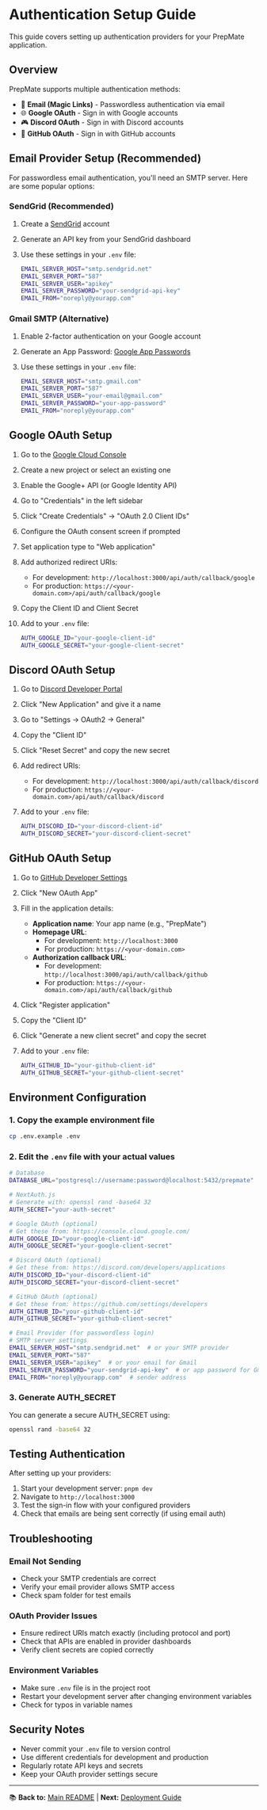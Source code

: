 # Authentication Setup Guide

This guide covers setting up authentication providers for your PrepMate application.

## Overview

PrepMate supports multiple authentication methods:

- 🔐 **Email (Magic Links)** - Passwordless authentication via email
- 🌐 **Google OAuth** - Sign in with Google accounts
- 🎮 **Discord OAuth** - Sign in with Discord accounts
- 🐙 **GitHub OAuth** - Sign in with GitHub accounts

## Email Provider Setup (Recommended)

For passwordless email authentication, you'll need an SMTP server. Here are some popular options:

### SendGrid (Recommended)

1. Create a [SendGrid](https://sendgrid.com/) account
2. Generate an API key from your SendGrid dashboard
3. Use these settings in your `.env` file:

   ```bash
   EMAIL_SERVER_HOST="smtp.sendgrid.net"
   EMAIL_SERVER_PORT="587"
   EMAIL_SERVER_USER="apikey"
   EMAIL_SERVER_PASSWORD="your-sendgrid-api-key"
   EMAIL_FROM="noreply@yourapp.com"
   ```

### Gmail SMTP (Alternative)

1. Enable 2-factor authentication on your Google account
2. Generate an App Password: [Google App Passwords](https://myaccount.google.com/apppasswords)
3. Use these settings in your `.env` file:

   ```bash
   EMAIL_SERVER_HOST="smtp.gmail.com"
   EMAIL_SERVER_PORT="587"
   EMAIL_SERVER_USER="your-email@gmail.com"
   EMAIL_SERVER_PASSWORD="your-app-password"
   EMAIL_FROM="noreply@yourapp.com"
   ```

## Google OAuth Setup

1. Go to the [Google Cloud Console](https://console.cloud.google.com/)
2. Create a new project or select an existing one
3. Enable the Google+ API (or Google Identity API)
4. Go to "Credentials" in the left sidebar
5. Click "Create Credentials" → "OAuth 2.0 Client IDs"
6. Configure the OAuth consent screen if prompted
7. Set application type to "Web application"
8. Add authorized redirect URIs:
   - For development: `http://localhost:3000/api/auth/callback/google`
   - For production: `https://<your-domain.com>/api/auth/callback/google`
9. Copy the Client ID and Client Secret
10. Add to your `.env` file:

    ```bash
    AUTH_GOOGLE_ID="your-google-client-id"
    AUTH_GOOGLE_SECRET="your-google-client-secret"
    ```

## Discord OAuth Setup

1. Go to [Discord Developer Portal](https://discord.com/developers/applications)
2. Click "New Application" and give it a name
3. Go to "Settings → OAuth2 → General"
4. Copy the "Client ID"
5. Click "Reset Secret" and copy the new secret
6. Add redirect URIs:
   - For development: `http://localhost:3000/api/auth/callback/discord`
   - For production: `https://<your-domain.com>/api/auth/callback/discord`
7. Add to your `.env` file:

   ```bash
   AUTH_DISCORD_ID="your-discord-client-id"
   AUTH_DISCORD_SECRET="your-discord-client-secret"
   ```

## GitHub OAuth Setup

1. Go to [GitHub Developer Settings](https://github.com/settings/developers)
2. Click "New OAuth App"
3. Fill in the application details:
   - **Application name**: Your app name (e.g., "PrepMate")
   - **Homepage URL**:
     - For development: `http://localhost:3000`
     - For production: `https://<your-domain.com>`
   - **Authorization callback URL**:
     - For development: `http://localhost:3000/api/auth/callback/github`
     - For production: `https://<your-domain.com>/api/auth/callback/github`
4. Click "Register application"
5. Copy the "Client ID"
6. Click "Generate a new client secret" and copy the secret
7. Add to your `.env` file:

   ```bash
   AUTH_GITHUB_ID="your-github-client-id"
   AUTH_GITHUB_SECRET="your-github-client-secret"
   ```

## Environment Configuration

### 1. Copy the example environment file

```bash
cp .env.example .env
```

### 2. Edit the `.env` file with your actual values

```bash
# Database
DATABASE_URL="postgresql://username:password@localhost:5432/prepmate"

# NextAuth.js
# Generate with: openssl rand -base64 32
AUTH_SECRET="your-auth-secret"

# Google OAuth (optional)
# Get these from: https://console.cloud.google.com/
AUTH_GOOGLE_ID="your-google-client-id"
AUTH_GOOGLE_SECRET="your-google-client-secret"

# Discord OAuth (optional)
# Get these from: https://discord.com/developers/applications
AUTH_DISCORD_ID="your-discord-client-id"
AUTH_DISCORD_SECRET="your-discord-client-secret"

# GitHub OAuth (optional)
# Get these from: https://github.com/settings/developers
AUTH_GITHUB_ID="your-github-client-id"
AUTH_GITHUB_SECRET="your-github-client-secret"

# Email Provider (for passwordless login)
# SMTP server settings
EMAIL_SERVER_HOST="smtp.sendgrid.net"  # or your SMTP provider
EMAIL_SERVER_PORT="587"
EMAIL_SERVER_USER="apikey"  # or your email for Gmail
EMAIL_SERVER_PASSWORD="your-sendgrid-api-key"  # or app password for Gmail
EMAIL_FROM="noreply@yourapp.com"  # sender address
```

### 3. Generate AUTH_SECRET

You can generate a secure AUTH_SECRET using:

```bash
openssl rand -base64 32
```

## Testing Authentication

After setting up your providers:

1. Start your development server: `pnpm dev`
2. Navigate to `http://localhost:3000`
3. Test the sign-in flow with your configured providers
4. Check that emails are being sent correctly (if using email auth)

## Troubleshooting

### Email Not Sending

- Check your SMTP credentials are correct
- Verify your email provider allows SMTP access
- Check spam folder for test emails

### OAuth Provider Issues

- Ensure redirect URIs match exactly (including protocol and port)
- Check that APIs are enabled in provider dashboards
- Verify client secrets are copied correctly

### Environment Variables

- Make sure `.env` file is in the project root
- Restart your development server after changing environment variables
- Check for typos in variable names

## Security Notes

- Never commit your `.env` file to version control
- Use different credentials for development and production
- Regularly rotate API keys and secrets
- Keep your OAuth provider settings secure

---

📚 **Back to:** [Main README](../README.md) | **Next:** [Deployment Guide](deployment.md)
